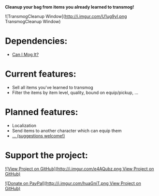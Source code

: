 **Cleanup your bag from items you already learned to transmog!**


![TransmogCleanup Window](http://i.imgur.com/U1ug9yI.png TransmogCleanup Window)

# Dependencies:
* [Can I Mog It?](http://mods.curse.com/addons/wow/can-i-mog-it)

# Current features:
* Sell all items you've learned to transmog
* Filter the items by item level, quality, bound on equip/pickup, ...

# Planned features:
* Localization
* Send items to another character which can equip them
* [... (suggestions welcome!)](https://github.com/elvador/TransmogCleanup/issues)

# Support the project:
[![View Project on GitHub](http://i.imgur.com/e4AQubz.png View Project on GitHub)](https://github.com/elvador/TransmogCleanup)

[![Donate on PayPal](http://i.imgur.com/huaGniT.png View Project on GitHub)](https://www.paypal.com/cgi-bin/webscr?return=http%3A%2F%2Fwow.curseforge.com%2Faddons%2Ftransmogcleanup%2F&cn=Add+special+instructions+to+the+addon+author%28s%29&business=reysptools%40googlemail.com&bn=PP-DonationsBF%3Abtn_donateCC_LG.gif%3ANonHosted&cancel_return=http%3A%2F%2Fwow.curseforge.com%2Faddons%2Ftransmogcleanup%2F&lc=US&item_name=TransmogCleanup+%28from+CurseForge.com%29&cmd=_donations&rm=1&no_shipping=1&currency_code=USD)
